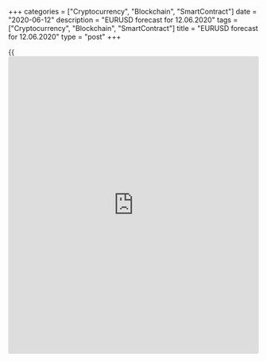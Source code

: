 +++
categories = ["Cryptocurrency", "Blockchain", "SmartContract"]
date = "2020-06-12"
description = "EURUSD forecast for 12.06.2020"
tags = ["Cryptocurrency", "Blockchain", "SmartContract"]
title = "EURUSD forecast for 12.06.2020"
type = "post"
+++

{{<iframe id="large-banner" src="https://www.bounty.group/#slide=17.0" width="100%" height="600" scrolling="no" style="border: 0px solid rgb(216, 221, 230); border-radius: 3px;">}}

June 12, 2020

June 12, 2020

Dollar wakes fears upDmitri Demidenko

## Concerns about a second wave of the pandemic increase the demand for
safe havens

The worst drop in the US stock market since mid-march woke up Donald
Trump. The US president says the Fed’s projections look too gloomy, “The
Federal Reserve is wrong so often. I see the numbers also, and do MUCH
better than they do. We will have a very good Third Quarter, a great
Fourth Quarter, and one of our best ever years in 2021”. Earlier, Trump
used to criticize the Fed for too high rates. Now, he is not satisfied
with the central bank’s gloomy projections. He is irritated because of
the S&P 500 drop and the surge of the fear index VIX to the level of
40.79, the highest for more than three months. It is not surprising! The
repeated crash of the US stock indexes ahead of the presidential
election looks like a defeat.

I think it is not fair to blame Jerome Powell and his colleagues for the
stock market drop. One of the key drivers of the US stock market rally
has been the Fed’s ample liquidity and the central bank is unwilling to
change its [policy](https://www.fintechee.com/policy/). The Fed will hold the interest rates close to zero
and buy $120 billion of Treasury and mortgage bonds a month. As for the
idea of the Nike-shaped recovery of the US growth, the Fed is supported
not only by the OECD but also by 69% of 62 experts surveyed by the Wall
Street Journal. The analysts have somehow upgraded the forecasts for the
US GDP (from -6.6% in May to -5.9% in June) and unemployment (9.6%, down
from the previous gauge of 11.4%) in late 2020. 68.4% of economists
believe the US economy will start recovering in the third quarter, 22.8%
believe it has already started.

The market was too optimistic about the US economic rebound, however,
the major reason for the S&P 500 sell-offs is the deterioration of the
epidemiological situation. The number of COVID-19 cases in the USA has
exceeded 2 million. The more actively states are reopening the faster is
growing the [daily](https://www.fintecher.org/2020/03/03/forex-trading-daily-strategy/) infection rate. There are risks of the second wave of
the pandemic and the fact that the US administration is not going to
shut down the economy again. The US Treasury Secretary Steven Mnuchin
says that shutting down the economy for a second time to combat the
spread of COVID-19 could cause even more damage than the coronavirus.
Therefore, the US stock indexes dropped down.

 **Dynamics of new COVID-19 cases in the USA and the S &P 500**

![LiteForex: EURUSD forecast for 12.06.2020][1]

 _Source: Reuters_

In early June, markets calmed down. However, the Fed’s grim forecasts
and the concerns about the second wave of coronavirus have resulted in a
new shock. Will the S&P 500 correction result in greater losses or stop
soon? The answer to this question will determine the [EUR/USD][2] trend.
The situation could deteriorate because of bad [news](https://www.letsplayfx.com/blog/forex-news-website/) form China and
Europe. The US-China trade relations are tense, there still might be a
new round of trade wars. Besides, the discussion on the French-German
huge fiscal stimulus at the EU summit could weaken the euro, which now
seems strong.

The euro could fall victim to its success. Almost a 6% rise of the
[EUR/USD][2] has become a symbol that the fears of the coronavirus are
easing all over the world. If those fears start rising again, the euro
bulls will have to step back. I don’t see any reasons for panic, and the
euro drop to $1.122-1.124 and $1.1125-1.1155 will give a good chance to
enter long trades.

* * *

P.S. Did you like my article? Share it in social networks: it will be
the best “thank you" :)

Ask me questions and comment below. I’ll be glad to answer your
questions and give necessary explanations.

 **Useful links:**

  * I recommend trying to trade with a reliable broker [here][3]. The system allows you to trade by yourself or copy successful traders from all across the globe.
  * Use my promo-code BLOG for getting deposit bonus 50% on LiteForex platform. Just enter this code in the appropriate field while [depositing][4] your trading account.
  * Telegram channel with high-quality analytics, Forex reviews, training articles, and other useful things for traders <t.me/liteforex>

## Price chart of EURUSD in real time mode

![Dollar wakes fears up][5]

The content of this article reflects the author’s opinion and does not
necessarily reflect the official position of LiteForex. The material
published on this page is provided for informational purposes only and
should not be considered as the provision of investment advice for the
purposes of Directive 2004/39/EC.

Rate this article:

{{value}}

( {{count}} {{title}} )

   1. cdn.liteforex.com/cache/uploads/blog_post/eurusd/covid-spx-12-06-20.jpg?w=30&s=876862dbc812ddb41ef6bdde53d108fc
   2. my.liteforex.com/trading/chart?symbol=EURUSD&returnUrl=true
   3. my.liteforex.com/?category=analysts-opinions&slug=dollar-wakes-fears-up&openPopup=%2Fregistration%2Fpopup&utm_source=blog&utm_medium=article&utm_campaign=bonus
   4. my.liteforex.com/deposit/?category=analysts-opinions&slug=dollar-wakes-fears-up&promo_code=BLOG&utm_source=blog&utm_medium=article&utm_campaign=bonus
   5. cdn.liteforex.com/cache/uploads/blog_post/eurusd/liteforex-blog-eurusd-12-06-20.jpg?q=75&w=1000&s=0e2431882047c0326276d27f9332e871
